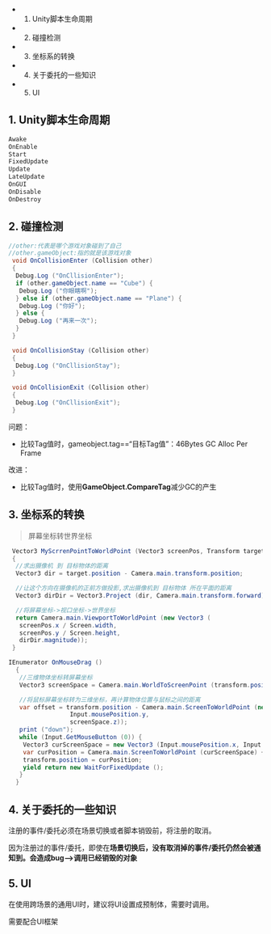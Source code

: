 <!-- TOC -->

- 1. Unity脚本生命周期
- 2. 碰撞检测
- 3. 坐标系的转换
- 4. 关于委托的一些知识
- 5. UI

<!-- /TOC -->

## 1. Unity脚本生命周期

```cs
Awake
OnEnable
Start
FixedUpdate
Update
LateUpdate
OnGUI
OnDisable
OnDestroy
```

## 2. 碰撞检测

```cs
//other:代表是哪个游戏对象碰到了自己
//other.gameObject:指的就是该游戏对象
 void OnCollisionEnter (Collision other)
 {
  Debug.Log ("OnCllisionEnter");
  if (other.gameObject.name == "Cube") {
   Debug.Log ("你眼瞎啊");
  } else if (other.gameObject.name == "Plane") {
   Debug.Log ("你好");
  } else {
   Debug.Log ("再来一次");
  }
 }

 void OnCollisionStay (Collision other)
 {
  Debug.Log ("OnCllisionStay");
 }

 void OnCollisionExit (Collision other)
 {
  Debug.Log ("OnCllisionExit");
 }

```
问题：
+ 比较Tag值时，gameobject.tag==“目标Tag值”：46Bytes GC Alloc Per Frame
  
改进：
+ 比较Tag值时，使用**GameObject.CompareTag**减少GC的产生

## 3. 坐标系的转换

> 屏幕坐标转世界坐标


```cs
 Vector3 MyScrrenPointToWorldPoint (Vector3 screenPos, Transform target)
 {
  //求出摄像机 到 目标物体的距离
  Vector3 dir = target.position - Camera.main.transform.position;

  //让这个方向在摄像机的正前方做投影,求出摄像机到 目标物体 所在平面的距离
  Vector3 dirDir = Vector3.Project (dir, Camera.main.transform.forward);

  //将屏幕坐标->视口坐标->世界坐标
  return Camera.main.ViewportToWorldPoint (new Vector3 (
   screenPos.x / Screen.width,
   screenPos.y / Screen.height,
   dirDir.magnitude));
 }
```


```cs
IEnumerator OnMouseDrag ()
  {
   //三维物体坐标转屏幕坐标
   Vector3 screenSpace = Camera.main.WorldToScreenPoint (transform.position);

   //将鼠标屏幕坐标转为三维坐标，再计算物体位置与鼠标之间的距离
   var offset = transform.position - Camera.main.ScreenToWorldPoint (new Vector3 (Input.mousePosition.x,
                 Input.mousePosition.y,
                 screenSpace.z));
   print ("down");
   while (Input.GetMouseButton (0)) {
    Vector3 curScreenSpace = new Vector3 (Input.mousePosition.x, Input.mousePosition.y, screenSpace.z);
    var curPosition = Camera.main.ScreenToWorldPoint (curScreenSpace) + offset;
    transform.position = curPosition;
    yield return new WaitForFixedUpdate ();
   }
  }
```

## 4. 关于委托的一些知识

注册的事件/委托必须在场景切换或者脚本销毁前，将注册的取消。

因为注册过的事件/委托，即使在**场景切换后，没有取消掉的事件/委托仍然会被通知到。会造成bug-->调用已经销毁的对象**

## 5. UI

在使用跨场景的通用UI时，建议将UI设置成预制体，需要时调用。

需要配合UI框架